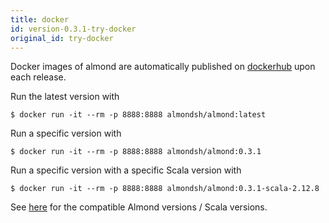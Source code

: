 ```yaml
---
title: docker
id: version-0.3.1-try-docker
original_id: try-docker
---
```


Docker images of almond are automatically published on
[dockerhub](https://hub.docker.com/r/almondsh/almond) upon each release.

Run the latest version with

```
$ docker run -it --rm -p 8888:8888 almondsh/almond:latest
```

Run a specific version with

```
$ docker run -it --rm -p 8888:8888 almondsh/almond:0.3.1
```

Run a specific version with a specific Scala version with

```
$ docker run -it --rm -p 8888:8888 almondsh/almond:0.3.1-scala-2.12.8
```

See [here](install-versions.md) for the compatible Almond versions / Scala
versions.
